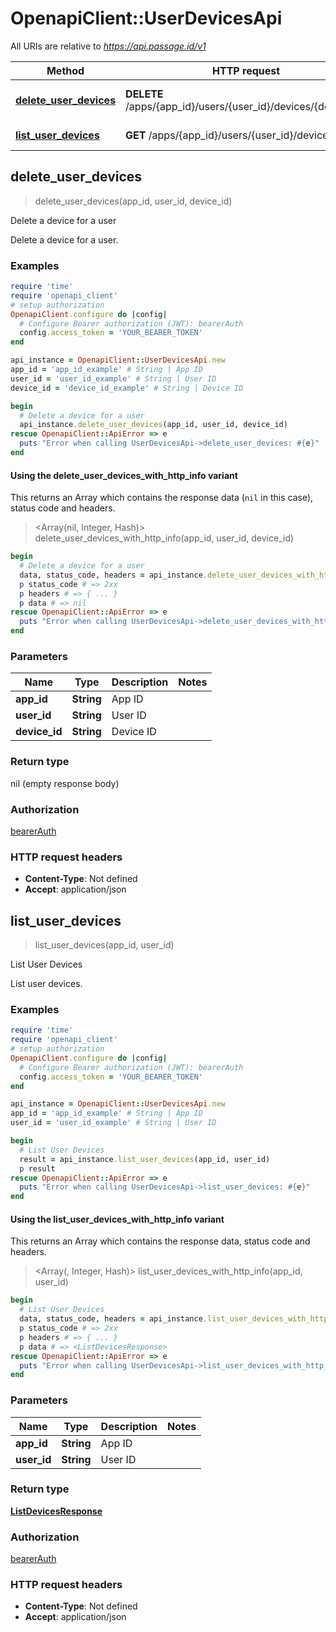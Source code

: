 # OpenapiClient::UserDevicesApi

All URIs are relative to *https://api.passage.id/v1*

| Method | HTTP request | Description |
| ------ | ------------ | ----------- |
| [**delete_user_devices**](UserDevicesApi.md#delete_user_devices) | **DELETE** /apps/{app_id}/users/{user_id}/devices/{device_id} | Delete a device for a user |
| [**list_user_devices**](UserDevicesApi.md#list_user_devices) | **GET** /apps/{app_id}/users/{user_id}/devices | List User Devices |


## delete_user_devices

> delete_user_devices(app_id, user_id, device_id)

Delete a device for a user

Delete a device for a user.

### Examples

```ruby
require 'time'
require 'openapi_client'
# setup authorization
OpenapiClient.configure do |config|
  # Configure Bearer authorization (JWT): bearerAuth
  config.access_token = 'YOUR_BEARER_TOKEN'
end

api_instance = OpenapiClient::UserDevicesApi.new
app_id = 'app_id_example' # String | App ID
user_id = 'user_id_example' # String | User ID
device_id = 'device_id_example' # String | Device ID

begin
  # Delete a device for a user
  api_instance.delete_user_devices(app_id, user_id, device_id)
rescue OpenapiClient::ApiError => e
  puts "Error when calling UserDevicesApi->delete_user_devices: #{e}"
end
```

#### Using the delete_user_devices_with_http_info variant

This returns an Array which contains the response data (`nil` in this case), status code and headers.

> <Array(nil, Integer, Hash)> delete_user_devices_with_http_info(app_id, user_id, device_id)

```ruby
begin
  # Delete a device for a user
  data, status_code, headers = api_instance.delete_user_devices_with_http_info(app_id, user_id, device_id)
  p status_code # => 2xx
  p headers # => { ... }
  p data # => nil
rescue OpenapiClient::ApiError => e
  puts "Error when calling UserDevicesApi->delete_user_devices_with_http_info: #{e}"
end
```

### Parameters

| Name | Type | Description | Notes |
| ---- | ---- | ----------- | ----- |
| **app_id** | **String** | App ID |  |
| **user_id** | **String** | User ID |  |
| **device_id** | **String** | Device ID |  |

### Return type

nil (empty response body)

### Authorization

[bearerAuth](../README.md#bearerAuth)

### HTTP request headers

- **Content-Type**: Not defined
- **Accept**: application/json


## list_user_devices

> <ListDevicesResponse> list_user_devices(app_id, user_id)

List User Devices

List user devices.

### Examples

```ruby
require 'time'
require 'openapi_client'
# setup authorization
OpenapiClient.configure do |config|
  # Configure Bearer authorization (JWT): bearerAuth
  config.access_token = 'YOUR_BEARER_TOKEN'
end

api_instance = OpenapiClient::UserDevicesApi.new
app_id = 'app_id_example' # String | App ID
user_id = 'user_id_example' # String | User ID

begin
  # List User Devices
  result = api_instance.list_user_devices(app_id, user_id)
  p result
rescue OpenapiClient::ApiError => e
  puts "Error when calling UserDevicesApi->list_user_devices: #{e}"
end
```

#### Using the list_user_devices_with_http_info variant

This returns an Array which contains the response data, status code and headers.

> <Array(<ListDevicesResponse>, Integer, Hash)> list_user_devices_with_http_info(app_id, user_id)

```ruby
begin
  # List User Devices
  data, status_code, headers = api_instance.list_user_devices_with_http_info(app_id, user_id)
  p status_code # => 2xx
  p headers # => { ... }
  p data # => <ListDevicesResponse>
rescue OpenapiClient::ApiError => e
  puts "Error when calling UserDevicesApi->list_user_devices_with_http_info: #{e}"
end
```

### Parameters

| Name | Type | Description | Notes |
| ---- | ---- | ----------- | ----- |
| **app_id** | **String** | App ID |  |
| **user_id** | **String** | User ID |  |

### Return type

[**ListDevicesResponse**](ListDevicesResponse.md)

### Authorization

[bearerAuth](../README.md#bearerAuth)

### HTTP request headers

- **Content-Type**: Not defined
- **Accept**: application/json

